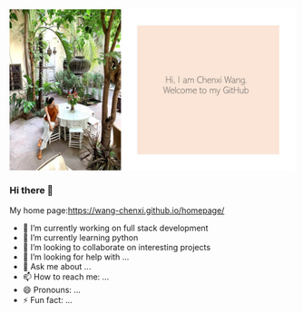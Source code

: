 <img width = 1200px src="https://github.com/wang-chenxi/CodingDojoAssignments/blob/master/0.Pre_Bootcamp/Presentation1.jpg"/>

### Hi there 👋

My home page:https://wang-chenxi.github.io/homepage/

- 🔭 I’m currently working on full stack development
- 🌱 I’m currently learning python
- 👯 I’m looking to collaborate on interesting projects
- 🤔 I’m looking for help with ...
- 💬 Ask me about ...
- 📫 How to reach me: ...
- 😄 Pronouns: ...
- ⚡ Fun fact: ...

